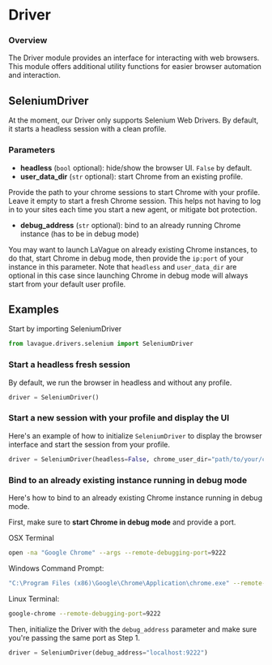 # Driver

### Overview
The Driver module provides an interface for interacting with web browsers. This module offers additional utility functions for easier browser automation and interaction.

## SeleniumDriver

At the moment, our Driver only supports Selenium Web Drivers. By default, it starts a headless session with a clean profile.

### Parameters

- **headless** (`bool` optional): hide/show the browser UI. `False` by default.
- **user_data_dir** (`str` optional): start Chrome from an existing profile. 

Provide the path to your chrome sessions to start Chrome with your profile. Leave it empty to start a fresh Chrome session. This helps not having to log in to your sites each time you start a new agent, or mitigate bot protection.

- **debug_address** (`str` optional): bind to an already running Chrome instance (has to be in debug mode)

You may want to launch LaVague on already existing Chrome instances, to do that, start Chrome in debug mode, then provide the `ip:port` of your instance in this parameter. Note that `headless` and `user_data_dir` are optional in this case since launching Chrome in debug mode will always start from your default user profile. 


## Examples

Start by importing SeleniumDriver
```python
from lavague.drivers.selenium import SeleniumDriver
```

### Start a headless fresh session

By default, we run the browser in headless and without any profile. 

```python
driver = SeleniumDriver()
```


### Start a new session with your profile and display the UI
Here's an example of how to initialize `SeleniumDriver` to display the browser interface and start the session from your profile. 

```python
driver = SeleniumDriver(headless=False, chrome_user_dir="path/to/your/chrome/profile")
```

### Bind to an already existing instance running in debug mode

Here's how to bind to an already existing Chrome instance running in debug mode. 

First, make sure to **start Chrome in debug mode** and provide a port.

OSX Terminal
```bash
open -na "Google Chrome" --args --remote-debugging-port=9222
```

Windows Command Prompt: 
```bash
"C:\Program Files (x86)\Google\Chrome\Application\chrome.exe" --remote-debugging-port=9222
```

Linux Terminal: 
```bash
google-chrome --remote-debugging-port=9222
```

Then, initialize the Driver with the `debug_address` parameter and make sure you're passing the same port as Step 1. 
```python
driver = SeleniumDriver(debug_address="localhost:9222")
```
